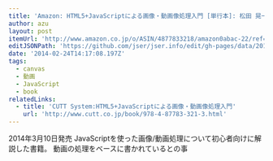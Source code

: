 ```yaml
---
title: 'Amazon: HTML5+JavaScriptによる画像・動画像処理入門 [単行本]: 松田 晃一'
author: azu
layout: post
itemUrl: 'http://www.amazon.co.jp/o/ASIN/4877833218/amazon0abac-22/ref=nosim'
editJSONPath: 'https://github.com/jser/jser.info/edit/gh-pages/data/2014/02/index.json'
date: '2014-02-24T14:17:08.197Z'
tags:
  - canvas
  - 動画
  - JavaScript
  - book
relatedLinks:
  - title: 'CUTT System:HTML5+JavaScriptによる画像・動画像処理入門'
    url: 'http://www.cutt.co.jp/book/978-4-87783-321-3.html'
---
```

2014年3月10日発売
JavaScriptを使った画像/動画処理について初心者向けに解説した書籍。
動画の処理をベースに書かれているとの事
